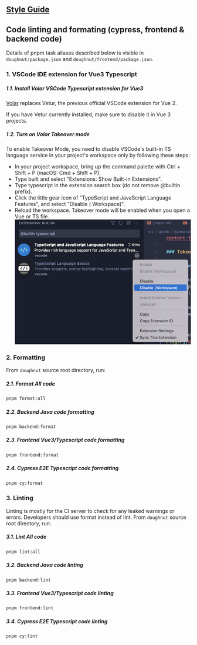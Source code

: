 ## [Style Guide](./docs/styleguide.md)

## Code linting and formating (cypress, frontend & backend code)

Details of pnpm task aliases described below is visible in `doughnut/package.json`
and `doughnut/frontend/package.json`.

### 1. VSCode IDE extension for Vue3 Typescript

##### 1.1. Install Volar VSCode Typescript extension for Vue3

[Volar](https://marketplace.visualstudio.com/items?itemName=Vue.volar) replaces Vetur, the previous
official VSCode extension for Vue 2.

If you have Vetur currently installed, make sure to disable it in Vue 3 projects.

##### 1.2. Turn on Volar Takeover mode

To enable Takeover Mode, you need to disable VSCode's built-in TS language service in your project's
workspace only by following these steps:

- In your project workspace, bring up the command palette with Ctrl + Shift + P (macOS: Cmd + Shift + P).
- Type built and select "Extensions: Show Built-in Extensions".
- Type typescript in the extension search box (do not remove @builtin prefix).
- Click the little gear icon of "TypeScript and JavaScript Language Features", and select "Disable (
  Workspace)".
- Reload the workspace. Takeover mode will be enabled when you open a Vue or TS file.
  ![Volar Takeover mode](./images/disable_vscode_typescript_extension.png "Disable VSCode default Typescript extension")

### 2. Formatting

From `doughnut` source root directory, run:

##### 2.1. Format All code

```bash
pnpm format:all
```

##### 2.2. Backend Java code formatting

```bash
pnpm backend:format
```

##### 2.3. Frontend Vue3/Typescript code formatting

```bash
pnpm frontend:format
```

##### 2.4. Cypress E2E Typescript code formatting

```bash
pnpm cy:format
```

### 3. Linting

Linting is mostly for the CI server to check for any leaked warnings or errors.
Developers should use format instead of lint.
From `doughnut` source root directory, run:

##### 3.1. Lint All code

```bash
pnpm lint:all
```

##### 3.2. Backend Java code linting

```bash
pnpm backend:lint
```

##### 3.3. Frontend Vue3/Typescript code linting

```bash
pnpm frontend:lint
```

##### 3.4. Cypress E2E Typescript code linting

```bash
pnpm cy:lint
```
